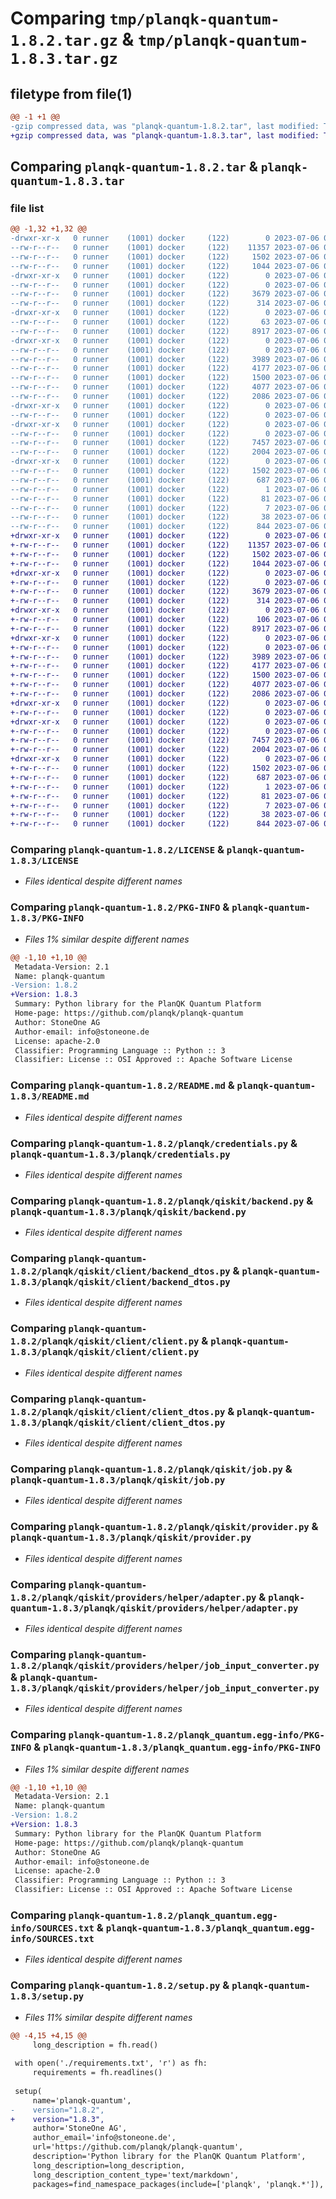 # Comparing `tmp/planqk-quantum-1.8.2.tar.gz` & `tmp/planqk-quantum-1.8.3.tar.gz`

## filetype from file(1)

```diff
@@ -1 +1 @@
-gzip compressed data, was "planqk-quantum-1.8.2.tar", last modified: Thu Jul  6 09:31:20 2023, max compression
+gzip compressed data, was "planqk-quantum-1.8.3.tar", last modified: Thu Jul  6 09:54:34 2023, max compression
```

## Comparing `planqk-quantum-1.8.2.tar` & `planqk-quantum-1.8.3.tar`

### file list

```diff
@@ -1,32 +1,32 @@
-drwxr-xr-x   0 runner    (1001) docker     (122)        0 2023-07-06 09:31:20.924893 planqk-quantum-1.8.2/
--rw-r--r--   0 runner    (1001) docker     (122)    11357 2023-07-06 09:31:09.000000 planqk-quantum-1.8.2/LICENSE
--rw-r--r--   0 runner    (1001) docker     (122)     1502 2023-07-06 09:31:20.924893 planqk-quantum-1.8.2/PKG-INFO
--rw-r--r--   0 runner    (1001) docker     (122)     1044 2023-07-06 09:31:09.000000 planqk-quantum-1.8.2/README.md
-drwxr-xr-x   0 runner    (1001) docker     (122)        0 2023-07-06 09:31:20.924893 planqk-quantum-1.8.2/planqk/
--rw-r--r--   0 runner    (1001) docker     (122)        0 2023-07-06 09:31:09.000000 planqk-quantum-1.8.2/planqk/__init__.py
--rw-r--r--   0 runner    (1001) docker     (122)     3679 2023-07-06 09:31:09.000000 planqk-quantum-1.8.2/planqk/credentials.py
--rw-r--r--   0 runner    (1001) docker     (122)      314 2023-07-06 09:31:09.000000 planqk-quantum-1.8.2/planqk/exceptions.py
-drwxr-xr-x   0 runner    (1001) docker     (122)        0 2023-07-06 09:31:20.924893 planqk-quantum-1.8.2/planqk/qiskit/
--rw-r--r--   0 runner    (1001) docker     (122)       63 2023-07-06 09:31:09.000000 planqk-quantum-1.8.2/planqk/qiskit/__init__.py
--rw-r--r--   0 runner    (1001) docker     (122)     8917 2023-07-06 09:31:09.000000 planqk-quantum-1.8.2/planqk/qiskit/backend.py
-drwxr-xr-x   0 runner    (1001) docker     (122)        0 2023-07-06 09:31:20.924893 planqk-quantum-1.8.2/planqk/qiskit/client/
--rw-r--r--   0 runner    (1001) docker     (122)        0 2023-07-06 09:31:09.000000 planqk-quantum-1.8.2/planqk/qiskit/client/__init__.py
--rw-r--r--   0 runner    (1001) docker     (122)     3989 2023-07-06 09:31:09.000000 planqk-quantum-1.8.2/planqk/qiskit/client/backend_dtos.py
--rw-r--r--   0 runner    (1001) docker     (122)     4177 2023-07-06 09:31:09.000000 planqk-quantum-1.8.2/planqk/qiskit/client/client.py
--rw-r--r--   0 runner    (1001) docker     (122)     1500 2023-07-06 09:31:09.000000 planqk-quantum-1.8.2/planqk/qiskit/client/client_dtos.py
--rw-r--r--   0 runner    (1001) docker     (122)     4077 2023-07-06 09:31:09.000000 planqk-quantum-1.8.2/planqk/qiskit/job.py
--rw-r--r--   0 runner    (1001) docker     (122)     2086 2023-07-06 09:31:09.000000 planqk-quantum-1.8.2/planqk/qiskit/provider.py
-drwxr-xr-x   0 runner    (1001) docker     (122)        0 2023-07-06 09:31:20.924893 planqk-quantum-1.8.2/planqk/qiskit/providers/
--rw-r--r--   0 runner    (1001) docker     (122)        0 2023-07-06 09:31:09.000000 planqk-quantum-1.8.2/planqk/qiskit/providers/__init__.py
-drwxr-xr-x   0 runner    (1001) docker     (122)        0 2023-07-06 09:31:20.924893 planqk-quantum-1.8.2/planqk/qiskit/providers/helper/
--rw-r--r--   0 runner    (1001) docker     (122)        0 2023-07-06 09:31:09.000000 planqk-quantum-1.8.2/planqk/qiskit/providers/helper/__init__.py
--rw-r--r--   0 runner    (1001) docker     (122)     7457 2023-07-06 09:31:09.000000 planqk-quantum-1.8.2/planqk/qiskit/providers/helper/adapter.py
--rw-r--r--   0 runner    (1001) docker     (122)     2004 2023-07-06 09:31:09.000000 planqk-quantum-1.8.2/planqk/qiskit/providers/helper/job_input_converter.py
-drwxr-xr-x   0 runner    (1001) docker     (122)        0 2023-07-06 09:31:20.924893 planqk-quantum-1.8.2/planqk_quantum.egg-info/
--rw-r--r--   0 runner    (1001) docker     (122)     1502 2023-07-06 09:31:20.000000 planqk-quantum-1.8.2/planqk_quantum.egg-info/PKG-INFO
--rw-r--r--   0 runner    (1001) docker     (122)      687 2023-07-06 09:31:20.000000 planqk-quantum-1.8.2/planqk_quantum.egg-info/SOURCES.txt
--rw-r--r--   0 runner    (1001) docker     (122)        1 2023-07-06 09:31:20.000000 planqk-quantum-1.8.2/planqk_quantum.egg-info/dependency_links.txt
--rw-r--r--   0 runner    (1001) docker     (122)       81 2023-07-06 09:31:20.000000 planqk-quantum-1.8.2/planqk_quantum.egg-info/requires.txt
--rw-r--r--   0 runner    (1001) docker     (122)        7 2023-07-06 09:31:20.000000 planqk-quantum-1.8.2/planqk_quantum.egg-info/top_level.txt
--rw-r--r--   0 runner    (1001) docker     (122)       38 2023-07-06 09:31:20.924893 planqk-quantum-1.8.2/setup.cfg
--rw-r--r--   0 runner    (1001) docker     (122)      844 2023-07-06 09:31:09.000000 planqk-quantum-1.8.2/setup.py
+drwxr-xr-x   0 runner    (1001) docker     (122)        0 2023-07-06 09:54:34.541679 planqk-quantum-1.8.3/
+-rw-r--r--   0 runner    (1001) docker     (122)    11357 2023-07-06 09:54:20.000000 planqk-quantum-1.8.3/LICENSE
+-rw-r--r--   0 runner    (1001) docker     (122)     1502 2023-07-06 09:54:34.541679 planqk-quantum-1.8.3/PKG-INFO
+-rw-r--r--   0 runner    (1001) docker     (122)     1044 2023-07-06 09:54:20.000000 planqk-quantum-1.8.3/README.md
+drwxr-xr-x   0 runner    (1001) docker     (122)        0 2023-07-06 09:54:34.537679 planqk-quantum-1.8.3/planqk/
+-rw-r--r--   0 runner    (1001) docker     (122)        0 2023-07-06 09:54:20.000000 planqk-quantum-1.8.3/planqk/__init__.py
+-rw-r--r--   0 runner    (1001) docker     (122)     3679 2023-07-06 09:54:20.000000 planqk-quantum-1.8.3/planqk/credentials.py
+-rw-r--r--   0 runner    (1001) docker     (122)      314 2023-07-06 09:54:20.000000 planqk-quantum-1.8.3/planqk/exceptions.py
+drwxr-xr-x   0 runner    (1001) docker     (122)        0 2023-07-06 09:54:34.537679 planqk-quantum-1.8.3/planqk/qiskit/
+-rw-r--r--   0 runner    (1001) docker     (122)      106 2023-07-06 09:54:20.000000 planqk-quantum-1.8.3/planqk/qiskit/__init__.py
+-rw-r--r--   0 runner    (1001) docker     (122)     8917 2023-07-06 09:54:20.000000 planqk-quantum-1.8.3/planqk/qiskit/backend.py
+drwxr-xr-x   0 runner    (1001) docker     (122)        0 2023-07-06 09:54:34.537679 planqk-quantum-1.8.3/planqk/qiskit/client/
+-rw-r--r--   0 runner    (1001) docker     (122)        0 2023-07-06 09:54:20.000000 planqk-quantum-1.8.3/planqk/qiskit/client/__init__.py
+-rw-r--r--   0 runner    (1001) docker     (122)     3989 2023-07-06 09:54:20.000000 planqk-quantum-1.8.3/planqk/qiskit/client/backend_dtos.py
+-rw-r--r--   0 runner    (1001) docker     (122)     4177 2023-07-06 09:54:20.000000 planqk-quantum-1.8.3/planqk/qiskit/client/client.py
+-rw-r--r--   0 runner    (1001) docker     (122)     1500 2023-07-06 09:54:20.000000 planqk-quantum-1.8.3/planqk/qiskit/client/client_dtos.py
+-rw-r--r--   0 runner    (1001) docker     (122)     4077 2023-07-06 09:54:20.000000 planqk-quantum-1.8.3/planqk/qiskit/job.py
+-rw-r--r--   0 runner    (1001) docker     (122)     2086 2023-07-06 09:54:20.000000 planqk-quantum-1.8.3/planqk/qiskit/provider.py
+drwxr-xr-x   0 runner    (1001) docker     (122)        0 2023-07-06 09:54:34.537679 planqk-quantum-1.8.3/planqk/qiskit/providers/
+-rw-r--r--   0 runner    (1001) docker     (122)        0 2023-07-06 09:54:20.000000 planqk-quantum-1.8.3/planqk/qiskit/providers/__init__.py
+drwxr-xr-x   0 runner    (1001) docker     (122)        0 2023-07-06 09:54:34.541679 planqk-quantum-1.8.3/planqk/qiskit/providers/helper/
+-rw-r--r--   0 runner    (1001) docker     (122)        0 2023-07-06 09:54:20.000000 planqk-quantum-1.8.3/planqk/qiskit/providers/helper/__init__.py
+-rw-r--r--   0 runner    (1001) docker     (122)     7457 2023-07-06 09:54:20.000000 planqk-quantum-1.8.3/planqk/qiskit/providers/helper/adapter.py
+-rw-r--r--   0 runner    (1001) docker     (122)     2004 2023-07-06 09:54:20.000000 planqk-quantum-1.8.3/planqk/qiskit/providers/helper/job_input_converter.py
+drwxr-xr-x   0 runner    (1001) docker     (122)        0 2023-07-06 09:54:34.541679 planqk-quantum-1.8.3/planqk_quantum.egg-info/
+-rw-r--r--   0 runner    (1001) docker     (122)     1502 2023-07-06 09:54:34.000000 planqk-quantum-1.8.3/planqk_quantum.egg-info/PKG-INFO
+-rw-r--r--   0 runner    (1001) docker     (122)      687 2023-07-06 09:54:34.000000 planqk-quantum-1.8.3/planqk_quantum.egg-info/SOURCES.txt
+-rw-r--r--   0 runner    (1001) docker     (122)        1 2023-07-06 09:54:34.000000 planqk-quantum-1.8.3/planqk_quantum.egg-info/dependency_links.txt
+-rw-r--r--   0 runner    (1001) docker     (122)       81 2023-07-06 09:54:34.000000 planqk-quantum-1.8.3/planqk_quantum.egg-info/requires.txt
+-rw-r--r--   0 runner    (1001) docker     (122)        7 2023-07-06 09:54:34.000000 planqk-quantum-1.8.3/planqk_quantum.egg-info/top_level.txt
+-rw-r--r--   0 runner    (1001) docker     (122)       38 2023-07-06 09:54:34.541679 planqk-quantum-1.8.3/setup.cfg
+-rw-r--r--   0 runner    (1001) docker     (122)      844 2023-07-06 09:54:20.000000 planqk-quantum-1.8.3/setup.py
```

### Comparing `planqk-quantum-1.8.2/LICENSE` & `planqk-quantum-1.8.3/LICENSE`

 * *Files identical despite different names*

### Comparing `planqk-quantum-1.8.2/PKG-INFO` & `planqk-quantum-1.8.3/PKG-INFO`

 * *Files 1% similar despite different names*

```diff
@@ -1,10 +1,10 @@
 Metadata-Version: 2.1
 Name: planqk-quantum
-Version: 1.8.2
+Version: 1.8.3
 Summary: Python library for the PlanQK Quantum Platform
 Home-page: https://github.com/planqk/planqk-quantum
 Author: StoneOne AG
 Author-email: info@stoneone.de
 License: apache-2.0
 Classifier: Programming Language :: Python :: 3
 Classifier: License :: OSI Approved :: Apache Software License
```

### Comparing `planqk-quantum-1.8.2/README.md` & `planqk-quantum-1.8.3/README.md`

 * *Files identical despite different names*

### Comparing `planqk-quantum-1.8.2/planqk/credentials.py` & `planqk-quantum-1.8.3/planqk/credentials.py`

 * *Files identical despite different names*

### Comparing `planqk-quantum-1.8.2/planqk/qiskit/backend.py` & `planqk-quantum-1.8.3/planqk/qiskit/backend.py`

 * *Files identical despite different names*

### Comparing `planqk-quantum-1.8.2/planqk/qiskit/client/backend_dtos.py` & `planqk-quantum-1.8.3/planqk/qiskit/client/backend_dtos.py`

 * *Files identical despite different names*

### Comparing `planqk-quantum-1.8.2/planqk/qiskit/client/client.py` & `planqk-quantum-1.8.3/planqk/qiskit/client/client.py`

 * *Files identical despite different names*

### Comparing `planqk-quantum-1.8.2/planqk/qiskit/client/client_dtos.py` & `planqk-quantum-1.8.3/planqk/qiskit/client/client_dtos.py`

 * *Files identical despite different names*

### Comparing `planqk-quantum-1.8.2/planqk/qiskit/job.py` & `planqk-quantum-1.8.3/planqk/qiskit/job.py`

 * *Files identical despite different names*

### Comparing `planqk-quantum-1.8.2/planqk/qiskit/provider.py` & `planqk-quantum-1.8.3/planqk/qiskit/provider.py`

 * *Files identical despite different names*

### Comparing `planqk-quantum-1.8.2/planqk/qiskit/providers/helper/adapter.py` & `planqk-quantum-1.8.3/planqk/qiskit/providers/helper/adapter.py`

 * *Files identical despite different names*

### Comparing `planqk-quantum-1.8.2/planqk/qiskit/providers/helper/job_input_converter.py` & `planqk-quantum-1.8.3/planqk/qiskit/providers/helper/job_input_converter.py`

 * *Files identical despite different names*

### Comparing `planqk-quantum-1.8.2/planqk_quantum.egg-info/PKG-INFO` & `planqk-quantum-1.8.3/planqk_quantum.egg-info/PKG-INFO`

 * *Files 1% similar despite different names*

```diff
@@ -1,10 +1,10 @@
 Metadata-Version: 2.1
 Name: planqk-quantum
-Version: 1.8.2
+Version: 1.8.3
 Summary: Python library for the PlanQK Quantum Platform
 Home-page: https://github.com/planqk/planqk-quantum
 Author: StoneOne AG
 Author-email: info@stoneone.de
 License: apache-2.0
 Classifier: Programming Language :: Python :: 3
 Classifier: License :: OSI Approved :: Apache Software License
```

### Comparing `planqk-quantum-1.8.2/planqk_quantum.egg-info/SOURCES.txt` & `planqk-quantum-1.8.3/planqk_quantum.egg-info/SOURCES.txt`

 * *Files identical despite different names*

### Comparing `planqk-quantum-1.8.2/setup.py` & `planqk-quantum-1.8.3/setup.py`

 * *Files 11% similar despite different names*

```diff
@@ -4,15 +4,15 @@
     long_description = fh.read()
 
 with open('./requirements.txt', 'r') as fh:
     requirements = fh.readlines()
 
 setup(
     name='planqk-quantum',
-    version="1.8.2",
+    version="1.8.3",
     author='StoneOne AG',
     author_email='info@stoneone.de',
     url='https://github.com/planqk/planqk-quantum',
     description='Python library for the PlanQK Quantum Platform',
     long_description=long_description,
     long_description_content_type='text/markdown',
     packages=find_namespace_packages(include=['planqk', 'planqk.*']),
```

